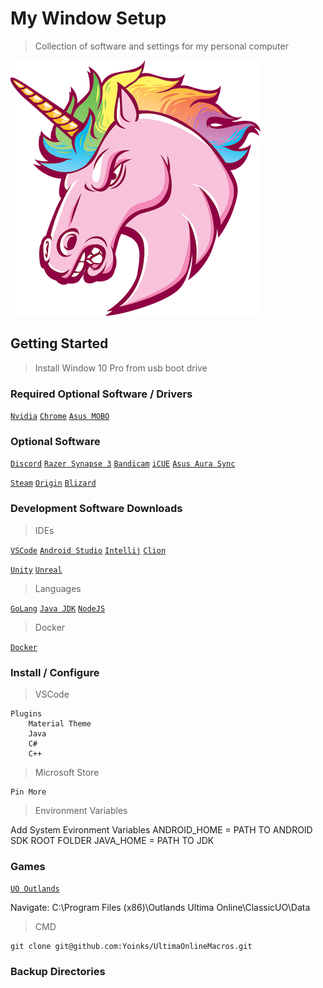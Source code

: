 # My Window Setup

> Collection of software and settings for my personal computer

![](githubUnicron.png)

## Getting Started

> Install Window 10 Pro from usb boot drive

### Required Optional Software / Drivers

[`Nvidia`](https://www.nvidia.com/Download/driverResults.aspx/162105/en-us)
[`Chrome`](https://www.google.com/chrome/thank-you.html?statcb=1&installdataindex=empty&defaultbrowser=0#)
[`Asus MOBO`](https://www.asus.com/Motherboards/TUF-GAMING-X570-PLUS/HelpDesk_Download/)


### Optional Software

[`Discord`](https://discord.com/api/download?platform=win)
[`Razer Synapse 3`](http://rzr.to/synapse-3-pc-download)
[`Bandicam`](https://www.bandicam.com/downloads/)
[`iCUE`](http://downloads.corsair.com/Files/CUE/iCUESetup_3.31.81_release.msi)
[`Asus Aura Sync`](https://www.asus.com/campaign/aura/global/download.php)

[`Steam`](https://steamcdn-a.akamaihd.net/client/installer/SteamSetup.exe)
[`Origin`](https://www.dm.origin.com/download)
[`Blizard`](https://www.battle.net/download/getInstallerForGame?os=win&locale=enUS&version=LIVE&gameProgram=BATTLENET_APP&id=1031746726.1593997437)


### Development Software Downloads

> IDEs

[`VSCode`](https://code.visualstudio.com/)
[`Android Studio`](https://developer.android.com/studio)
[`Intellij`](https://www.jetbrains.com/idea/download/#section=windows)
[`Clion`](https://www.jetbrains.com/clion/download/#section=windows)

[`Unity`](https://unity3d.com/get-unity/download)
[`Unreal`](https://www.unrealengine.com/en-US/get-now)

> Languages

[`GoLang`](https://golang.org/dl/)
[`Java JDK`](https://www.oracle.com/java/technologies/javase-downloads.html)
[`NodeJS`](https://nodejs.org/en/download/)

> Docker

[`Docker`](https://download.docker.com/win/stable/Docker%20Desktop%20Installer.exe)

### Install / Configure
> VSCode
```
Plugins
    Material Theme
    Java
    C#
    C++
```

> Microsoft Store
```
Pin More
```

> Environment Variables

Add System Evironment Variables
ANDROID_HOME = PATH TO ANDROID SDK ROOT FOLDER
JAVA_HOME = PATH TO JDK

### Games

[`UO Outlands`](http://www.uooutlands.com/download.php)


Navigate: C:\Program Files (x86)\Outlands Ultima Online\ClassicUO\Data

> CMD
```
git clone git@github.com:Yoinks/UltimaOnlineMacros.git
```


### Backup Directories
